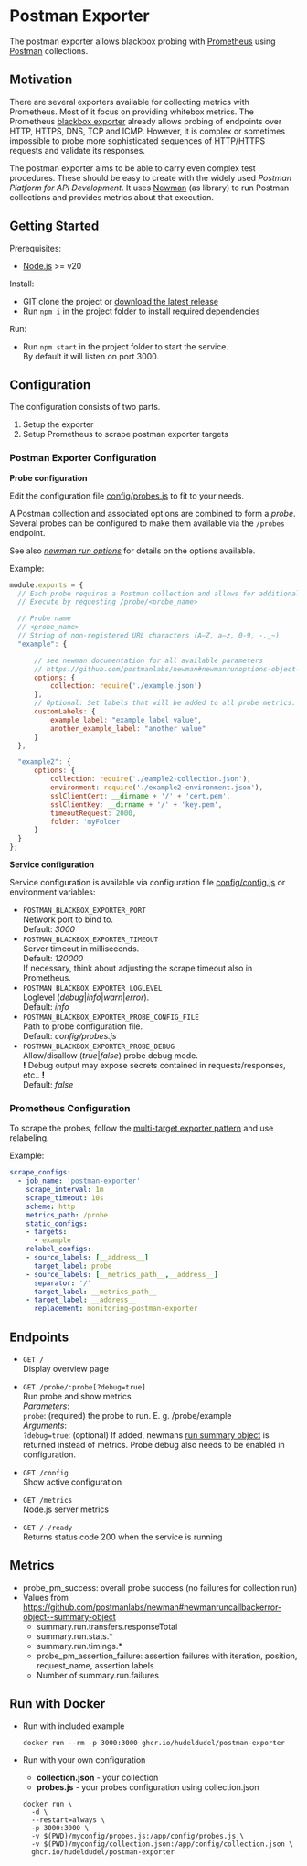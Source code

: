 # Postman Exporter

The postman exporter allows blackbox probing with [Prometheus](https://prometheus.io/) using [Postman](https://www.postman.com/) collections.

## Motivation

There are several exporters available for collecting metrics with Prometheus. Most of it focus on providing whitebox metrics. The Prometheus [blackbox exporter](https://github.com/prometheus/blackbox_exporter) already allows probing of endpoints over HTTP, HTTPS, DNS, TCP and ICMP. However, it is complex or sometimes impossible to probe more sophisticated sequences of HTTP/HTTPS requests and validate its responses.

The postman exporter aims to be able to carry even complex test procedures. These should be easy to create with the widely used *Postman Platform for API Development*. It uses [Newman](https://github.com/postmanlabs/newman) (as library) to run Postman collections and provides metrics about that execution.

## Getting Started

Prerequisites:

* [Node.js](https://nodejs.org/) >= v20

Install: 

* GIT clone the project or [download the latest release](https://github.com/hudeldudel/postman-exporter/releases)
* Run `npm i` in the project folder to install required dependencies

Run: 

* Run `npm start` in the project folder to start the service.  
By default it will listen on port 3000.

## Configuration

The configuration consists of two parts.

1. Setup the exporter
2. Setup Prometheus to scrape postman exporter targets 

### Postman Exporter Configuration

**Probe configuration**

Edit the configuration file [config/probes.js](config/probes.js) to fit to your needs.

A Postman collection and associated options are combined to form a *probe*. Several probes can be configured to make them available via the `/probes` endpoint.

See also *[newman run options](https://github.com/postmanlabs/newman#newmanrunoptions-object--callback-function--run-eventemitter)* for details on the options available.

Example:

```javascript
module.exports = {
  // Each probe requires a Postman collection and allows for additional options. 
  // Execute by requesting /probe/<probe_name>

  // Probe name
  // <probe_name>
  // String of non-registered URL characters (A–Z, a–z, 0-9, -._~)
  "example": {

      // see newman documentation for all available parameters
      // https://github.com/postmanlabs/newman#newmanrunoptions-object--callback-function--run-eventemitter
      options: {
          collection: require('./example.json')
      },
      // Optional: Set labels that will be added to all probe metrics.
      customLabels: {
          example_label: "example_label_value",
          another_example_label: "another value"
      }
  },

  "example2": {
      options: {
          collection: require('./eample2-collection.json'),
          environment: require('./example2-environment.json'),
          sslClientCert: __dirname + '/' + 'cert.pem',
          sslClientKey: __dirname + '/' + 'key.pem',
          timeoutRequest: 2000,
          folder: 'myFolder'
      }
  }
};
```


**Service configuration**

Service configuration is available via configuration file [config/config.js](config/config.js) or environment variables:

* `POSTMAN_BLACKBOX_EXPORTER_PORT`\
Network port to bind to.\
Default: *3000*
* `POSTMAN_BLACKBOX_EXPORTER_TIMEOUT`\
Server timeout in milliseconds.\
Default: *120000*\
If necessary, think about adjusting the scrape timeout also in Prometheus.
* `POSTMAN_BLACKBOX_EXPORTER_LOGLEVEL`\
Loglevel (*debug*|*info*|*warn*|*error*).\
Default: *info*
* `POSTMAN_BLACKBOX_EXPORTER_PROBE_CONFIG_FILE`\
Path to probe configuration file.\
Default: *config/probes.js*
* `POSTMAN_BLACKBOX_EXPORTER_PROBE_DEBUG`\
Allow/disallow (*true*|*false*) probe debug mode.\
**!** Debug output may expose secrets contained in requests/responses, etc.. **!**\
Default: *false*

### Prometheus Configuration

To scrape the probes, follow the [multi-target exporter pattern](https://prometheus.io/docs/guides/multi-target-exporter/) and use relabeling.

Example:

```yaml
scrape_configs:
  - job_name: 'postman-exporter'
    scrape_interval: 1m
    scrape_timeout: 10s
    scheme: http
    metrics_path: /probe
    static_configs:
    - targets:
      - example
    relabel_configs:
    - source_labels: [__address__]
      target_label: probe
    - source_labels: [__metrics_path__,__address__]
      separator: '/'
      target_label: __metrics_path__
    - target_label: __address__
      replacement: monitoring-postman-exporter
```

## Endpoints

* `GET /`\
Display overview page

* `GET /probe/:probe[?debug=true]`\
Run probe and show metrics\
*Parameters*:\
`probe`: (required) the probe to run. E. g. /probe/example\
*Arguments*:\
`?debug=true`: (optional) If added, newmans [run summary object](https://github.com/postmanlabs/newman#newmanruncallbackerror-object--summary-object) is returned instead of metrics. Probe debug also needs to be enabled in configuration.

* `GET /config`\
Show active configuration

* `GET /metrics`\
Node.js server metrics

* `GET /-/ready`\
Returns status code 200 when the service is running


## Metrics

* probe_pm_success: overall probe success (no failures for collection run)
* Values from https://github.com/postmanlabs/newman#newmanruncallbackerror-object--summary-object
  * summary.run.transfers.responseTotal
  * summary.run.stats.*
  * summary.run.timings.*
  * probe_pm_assertion_failure: assertion failures with iteration, position, request_name, assertion labels
  * Number of summary.run.failures


## Run with Docker

* Run with included example

  `docker run --rm -p 3000:3000 ghcr.io/hudeldudel/postman-exporter`

* Run with your own configuration

  * **collection.json** - your collection
  * **probes.js** - your probes configuration using collection.json
  ```
  docker run \
    -d \
    --restart=always \
    -p 3000:3000 \
    -v $(PWD)/myconfig/probes.js:/app/config/probes.js \
    -v $(PWD)/myconfig/collection.json:/app/config/collection.json \
    ghcr.io/hudeldudel/postman-exporter
  ``` 

